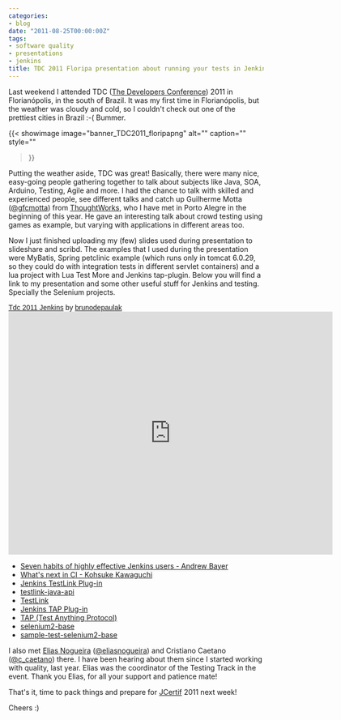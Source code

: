 ```yaml
---
categories:
- blog
date: "2011-08-25T00:00:00Z"
tags:
- software quality
- presentations
- jenkins
title: TDC 2011 Floripa presentation about running your tests in Jenkins
---
```


Last weekend I attended TDC (<a title="The Developers Conference" href="http://www.thedevelopersconference.com.br">The Developers Conference</a>) 2011 in Florian&oacute;polis, in the south of Brazil. It was my first time in Florian&oacute;polis, but the weather was cloudy and cold, so I couldn't check out one of the prettiest cities in Brazil :-( Bummer.

{{< showimage
  image="banner_TDC2011_floripapng"
  alt=""
  caption=""
  style=""
>}}

Putting the weather aside, TDC was great! Basically, there were many nice, easy-going people gathering together to talk about subjects like Java, SOA, Arduino, Testing, Agile and more. I had the chance to talk with skilled and experienced people, see different talks and catch up Guilherme Motta (<a title="@gfcmotta" href="http://www.twitter.com/gfcmotta">@gfcmotta</a>) from <a title="ThoughtWorks" href="http://www.thoughtworks.com">ThoughtWorks</a>, who I have met in Porto Alegre in the beginning of this year. He gave an interesting talk about crowd testing using games as example, but varying with applications in different areas too.

<!--more-->

Now I just finished uploading my (few) slides used during presentation to slideshare and scribd. The examples that I used during the presentation were MyBatis, Spring petclinic example (which runs only in tomcat 6.0.29, so they could do with integration tests in different servlet containers) and a lua project with Lua Test More and Jenkins tap-plugin. Below you will find a link to my presentation and some other useful stuff for Jenkins and testing. Specially the Selenium projects.

<p  style=" margin: 12px auto 6px auto; font-family: Helvetica,Arial,Sans-serif; font-style: normal; font-variant: normal; font-weight: normal; font-size: 14px; line-height: normal; font-size-adjust: none; font-stretch: normal; -x-system-font: none; display: block;">   <a title="View Tdc 2011 Jenkins on Scribd" href="http://www.scribd.com/doc/63077366/Tdc-2011-Jenkins"  style="text-decoration: underline;" >Tdc 2011 Jenkins</a> by <a title="View brunodepaulak's profile on Scribd" href="http://www.scribd.com/brunodepaulak"  style="text-decoration: underline;" >brunodepaulak</a><iframe class="scribd_iframe_embed" src="http://www.scribd.com/embeds/63077366/content?start_page=1&view_mode=slideshow&access_key=key-1hw7j1m7f2qcwa8ddf8l&show_recommendations=true" data-auto-height="false" data-aspect-ratio="1.5" scrolling="no" id="doc_89786" width="640" height="480" frameborder="0"></iframe>

<ul>
	<li><a title="abayer presentation" href="http://www.slideshare.net/andrewbayer/7-habits-of-highly-effective-jenkins-users">Seven habits of highly effective Jenkins users - Andrew Bayer</a></li>
	<li><a title="kkohsuke presentation" href="http://www.infoq.com/presentations/Whats-Next-in-Continuous-Integration">What's next in CI - Kohsuke Kawaguchi</a></li>
	<li><a title="Jenkins TestLink Plug-in" href="https://wiki.jenkins-ci.org/display/JENKINS/TestLink+Plugin">Jenkins TestLink Plug-in</a></li>
	<li><a title="testlink-java-api" href="http://testlinkjavaapi.sourceforge.net/">testlink-java-api</a></li>
	<li><a title="TestLink" href="http://www.teamst.org/">TestLink</a></li>
	<li><a title="Jenkins TAP Plug-in" href="https://wiki.jenkins-ci.org/display/JENKINS/TAP+Plugin">Jenkins TAP Plug-in</a></li>
	<li><a title="Test Anything Protocol" href="http://www.testanything.org">TAP (Test Anything Protocol)</a></li>
	<li><a title="selenium2-base" href="https://github.com/kinow/selenium2-base">selenium2-base</a></li>
	<li><a title="sample-test-selenium2-base" href="https://github.com/kinow/sample-test-selenium2-base">sample-test-selenium2-base</a></li>
</ul>

I also met <a title="Sem Bugs" href="http://sembugs.blogspot.com/">Elias Nogueira</a> (<a title="@eliasnogueira" href="http://www.twitter.com/eliasnogueira">@eliasnogueira</a>) and Cristiano Caetano (<a title="@c_caetano" href="http://www.twitter.com/c_caetano">@c_caetano</a>) there. I have been hearing about them since I started working with quality, last year. Elias was the coordinator of the Testing Track in the event. Thank you Elias, for all your support and patience mate!

That's it, time to pack things and prepare for <a title="JCertif" href="http://www.jcertif.com">JCertif</a> 2011 next week!

Cheers :)
